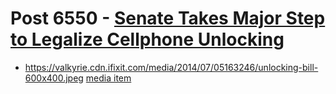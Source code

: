 # Post 6550 - [Senate Takes Major Step to Legalize Cellphone Unlocking](https://www.ifixit.com/News/6550/senate-takes-major-step-to-legalize-cell-phone-unlocking)

- https://valkyrie.cdn.ifixit.com/media/2014/07/05163246/unlocking-bill-600x400.jpeg [media item](media-27997.md)
